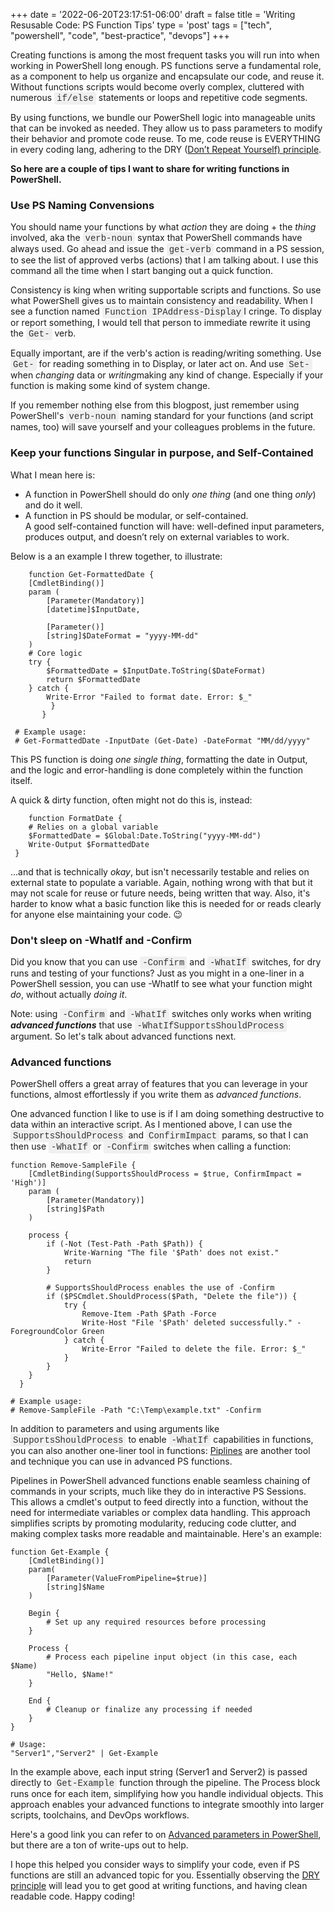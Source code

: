 +++
date = '2022-06-20T23:17:51-06:00'
draft = false
title = 'Writing Resusable Code: PS Function Tips'
type = 'post'
tags = ["tech", "powershell", "code", "best-practice", "devops"]
+++

<style>
/* Base style for code blocks */
.code-block {
    padding: 15px;                    /* Padding around the code */
    font-family: 'Courier New', Courier, monospace; /* Monospace font */
    white-space: pre-wrap;            /* Preserve whitespace and wrap lines */
    border-radius: 5px;               /* Rounded corners */
    overflow-x: auto;                 /* Horizontal scroll if needed */
    margin: 20px 0;                   /* Vertical spacing */
    /* Default colors (light mode) */
    background-color: #f5f5f5;        /* Light gray background */
    border: 1px solid #ddd;           /* Light border */
    color: #333;                      /* Dark text for readability */
}

/* Style for inline monospace text */
.mono {
    font-family: 'Courier New', Courier, monospace; /* Monospace font */
    background-color: #f0f0f0;        /* Light background to highlight */
    padding: 2px 4px;                  /* Padding around text */
    border-radius: 3px;                /* Rounded corners */
}

/* Dark mode overrides for code blocks */
@media (prefers-color-scheme: dark) {
    .code-block {
        background-color: #2d2d2d;    /* Dark background */
        border: 1px solid #555;        /* Darker border */
        color: #f8f8f2;                /* Light text for readability */
    }

    .mono {
        background-color: #3c3c3c;     /* Darker background for inline code */
        color: #f8f8f2;                /* Light text */
    }
}

/* Optional: Light mode overrides (for explicitness) */
@media (prefers-color-scheme: light) {
    .code-block {
        background-color: #f5f5f5;     /* Light gray background */
        border: 1px solid #ddd;        /* Light border */
        color: #333;                   /* Dark text */
    }

    .mono {
        background-color: #f0f0f0;     /* Light background */
        color: #333;                   /* Dark text */
    }
}
</style>

Creating functions is among the most frequent tasks you will run into when working in PowerShell long enough. PS functions serve a fundamental role, as a component to help us organize and encapsulate our code, and reuse it. Without functions scripts would become overly complex, cluttered with numerous <span class="mono">if/else</span> statements or loops and repetitive code segments.<br />

By using functions, we bundle our PowerShell logic into manageable units that can be invoked as needed. They allow us to pass parameters to modify their behavior and promote code reuse. To me, code reuse is EVERYTHING in every coding lang, adhering to the DRY (<a href="https://en.wikipedia.org/wiki/Don%27t_repeat_yourself">Don’t Repeat Yourself) principle</a>.<br />

<b>So here are a couple of tips I want to share for writing functions in PowerShell.</b>  <br />

### Use PS Naming Convensions <br />

You should name your functions by what <i>action</i> they are doing + the <i>thing</i> involved, aka the <span class="mono">verb-noun</span> syntax that PowerShell commands have always used. Go ahead and issue the <span class="mono">get-verb</span> command in a PS session, to see the list of approved verbs (actions) that I am talking about.  I use this command all the time when I start banging out a quick function.<br />

Consistency is king when writing supportable scripts and functions. So use what PowerShell gives us to maintain consistency and readability.  When I see a function named <span class="mono">Function IPAddress-Display</span>I cringe.  To display or report something, I would tell that person to immediate rewrite it using the <span class="mono">Get-</span> verb. <br />

Equally important, are if the verb's action is reading/writing something.  Use <span class="mono">Get-</span> for reading something in to Display, or later act on.  And use <span class="mono">Set-</span> when <i>changing</i> data or <i>writing</i>making any kind of change.  Especially if your function is making some kind of system change. <br /> 

If you remember nothing else from this blogpost, just remember using PowerShell's <span class="mono">verb-noun</span> naming standard for your functions (and script names, too) will save yourself and your colleagues problems in the future.  <br />

### Keep your functions Singular in purpose, and Self-Contained <br />

What I mean here is:

- A function in PowerShell should do only <i>one thing</i> (and one thing <i>only</i>) and do it well.
- A function in PS should be modular, or self-contained.<br> 
A good self-contained function will have: well-defined input parameters, produces output, and doesn’t rely on external variables to work.<br /> 

Below is a an example I threw together, to illustrate:

~~~  
    function Get-FormattedDate {
    [CmdletBinding()]
    param (
        [Parameter(Mandatory)]
        [datetime]$InputDate,

        [Parameter()]
        [string]$DateFormat = "yyyy-MM-dd"
    )
    # Core logic
    try {
        $FormattedDate = $InputDate.ToString($DateFormat)
        return $FormattedDate
    } catch {
        Write-Error "Failed to format date. Error: $_"
         }   
       }
 
 # Example usage:
 # Get-FormattedDate -InputDate (Get-Date) -DateFormat "MM/dd/yyyy"
~~~

This PS function is doing <i>one single thing</i>, formatting the date in Output, and the logic and error-handling is done completely within the function itself.<br /> 

A quick & dirty function, often might not do this is, instead:

~~~
    function FormatDate {
    # Relies on a global variable
    $FormattedDate = $Global:Date.ToString("yyyy-MM-dd")
    Write-Output $FormattedDate
 }
~~~

...and that is technically <i>okay</i>, but isn't necessarily testable and relies on external state to populate a variable.  Again, nothing wrong with that but it may not scale for reuse or future needs, being written that way. Also, it's harder to know what a basic function like this is needed for or reads clearly for anyone else maintaining your code. 😉

### Don't sleep on -WhatIf and -Confirm

Did you know that you can use <span class="mono">-Confirm</span> and <span class="mono">-WhatIf</span> switches, for dry runs and testing of your functions? Just as you might in a one-liner in a PowerShell session, you can use -WhatIf to see what your function might <i>do</i>, without actually <i>doing it</i>.

Note: using <span class="mono">-Confirm</span> and <span class="mono">-WhatIf</span> switches only works when writing <i><b>advanced functions</b></i> that use <span class="mono">-WhatIfSupportsShouldProcess</span> argument.  So let's talk about advanced functions next.

### Advanced functions

PowerShell offers a great array of features that you can leverage in your functions, almost effortlessly if you write them as <i>advanced functions</i>. <br /> 

One advanced function I like to use is if I am doing something destructive to data within an interactive script. As I mentioned above, I can use the <span class="mono">SupportsShouldProcess</span> and <span class="mono">ConfirmImpact</span> params, so that I can then use <span class="mono">-WhatIf</span> or <span class="mono">-Confirm</span> switches when calling a function:

~~~
function Remove-SampleFile {
    [CmdletBinding(SupportsShouldProcess = $true, ConfirmImpact = 'High')]
    param (
        [Parameter(Mandatory)]
        [string]$Path
    )

    process {
        if (-Not (Test-Path -Path $Path)) {
            Write-Warning "The file '$Path' does not exist."
            return
        }

        # SupportsShouldProcess enables the use of -Confirm
        if ($PSCmdlet.ShouldProcess($Path, "Delete the file")) {
            try {
                Remove-Item -Path $Path -Force
                Write-Host "File '$Path' deleted successfully." -ForegroundColor Green
            } catch {
                Write-Error "Failed to delete the file. Error: $_"
            }
        }
    }
  }

# Example usage:
# Remove-SampleFile -Path "C:\Temp\example.txt" -Confirm
~~~

In addition to parameters and using arguments like <span class="mono">SupportsShouldProcess</span> to enable <span class="mono">-WhatIf</span> capabilities in functions, you can also another one-liner tool in functions: <a href="https://learn.microsoft.com/en-us/powershell/module/microsoft.powershell.core/about/about_pipelines?view=powershell-7.4">Piplines</a> are another tool and technique you can use in advanced PS functions.<br />

Pipelines in PowerShell advanced functions enable seamless chaining of commands in your scripts, much like they do in interactive PS Sessions. This allows a cmdlet's output to feed directly into a function, without the need for intermediate variables or complex data handling. This approach simplifies scripts by promoting modularity, reducing code clutter, and making complex tasks more readable and maintainable.  Here's an example:

~~~
function Get-Example {
    [CmdletBinding()]
    param(
        [Parameter(ValueFromPipeline=$true)]
        [string]$Name
    )

    Begin {
        # Set up any required resources before processing
    }

    Process {
        # Process each pipeline input object (in this case, each $Name)
        "Hello, $Name!"
    }

    End {
        # Cleanup or finalize any processing if needed
    }
}

# Usage:
"Server1","Server2" | Get-Example
~~~

In the example above, each input string (Server1 and Server2) is passed directly to <span class="mono">Get-Example</span> function through the pipeline. The Process block runs once for each item, simplifying how you handle individual objects. This approach enables your advanced functions to integrate smoothly into larger scripts, toolchains, and DevOps workflows.<br />

Here's a good link you can refer to on <a href="https://learn.microsoft.com/en-us/powershell/module/microsoft.powershell.core/about/about_functions_advanced_parameters?view=powershell-7.4&viewFallbackFrom=powershell-6">Advanced parameters in PowerShell</a>, but there are a ton of write-ups out to help.<br />

I hope this helped you consider ways to simplify your code, even if PS functions are still an advanced topic for you.  Essentially observing the <a href="https://en.wikipedia.org/wiki/Don%27t_repeat_yourself">DRY principle</a> will lead you to get good at writing functions, and having clean readable code.  Happy coding!  
